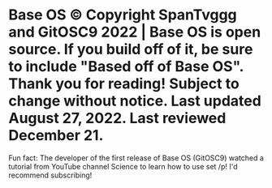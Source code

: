 # Base OS © Copyright SpanTvggg and GitOSC9 2022 | Base OS is open source. If you build off of it, be sure to include "Based off of Base OS". Thank you for reading! Subject to change without notice. Last updated August 27, 2022. Last reviewed December 21.

Fun fact: The developer of the first release of Base OS (GitOSC9) watched a tutorial from YouTube channel Science to learn how to use set /p! I'd recommend subscribing!
